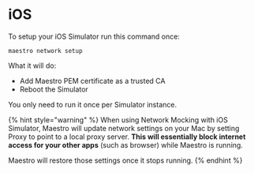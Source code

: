 # iOS

To setup your iOS Simulator run this command once:

```
maestro network setup
```

What it will do:

* Add Maestro PEM certificate as a trusted CA
* Reboot the Simulator

You only need to run it once per Simulator instance.

{% hint style="warning" %}
When using Network Mocking with iOS Simulator, Maestro will update network settings on your Mac by setting Proxy to point to a local proxy server. **This will essentially block internet access for your other apps** (such as browser) while Maestro is running.

Maestro will restore those settings once it stops running.
{% endhint %}
